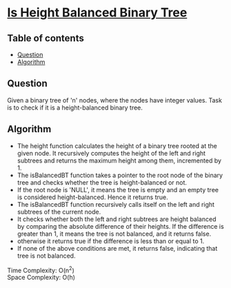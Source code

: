 # [Is Height Balanced Binary Tree](https://www.codingninjas.com/studio/problems/is-height-balanced-binary-tree_8230771?challengeSlug=striver-sde-challenge&leftPanelTab=0)

## Table of contents

- [Question](#question)
- [Algorithm](#algorithm)

## Question
Given a binary tree of 'n' nodes, where the nodes have integer values. Task is to check if it is a height-balanced binary tree.

## Algorithm
- The height function calculates the height of a binary tree rooted at the given node. It recursively computes the height of the left and right subtrees and returns the maximum height among them, incremented by 1.
- The isBalancedBT function takes a pointer to the root node of the binary tree and checks whether the tree is height-balanced or not.
- If the root node is 'NULL', it means the tree is empty and an empty tree is considered height-balanced. Hence it returns true.
- The isBalancedBT function recursively calls itself on the left and right subtrees of the current node.
- It checks whether both the left and right subtrees are height balanced by comparing the absolute difference of their heights. If the difference is greater than 1, it means the tree is not balanced, and it returns false.
- otherwise it returns true if the difference is less than or equal to 1.
- If none of the above conditions are met, it returns false, indicating that tree is not balanced.

Time Complexity: O(n<sup>2</sup>)</br>
Space Complexity: O(h)


